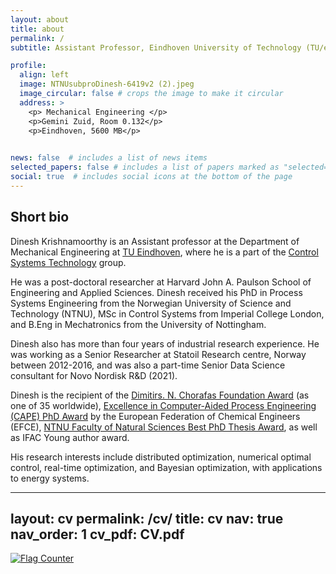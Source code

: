 ```yaml
---
layout: about
title: about
permalink: /
subtitle: Assistant Professor, Eindhoven University of Technology (TU/e)

profile:
  align: left
  image: NTNUsubproDinesh-6419v2 (2).jpeg
  image_circular: false # crops the image to make it circular
  address: >
    <p> Mechanical Engineering </p>
    <p>Gemini Zuid, Room 0.132</p>
    <p>Eindhoven, 5600 MB</p>
    

news: false  # includes a list of news items
selected_papers: false # includes a list of papers marked as "selected={true}"
social: true  # includes social icons at the bottom of the page
---
```



## Short bio
Dinesh Krishnamoorthy is an Assistant professor at the Department of Mechanical Engineering at [TU Eindhoven](https://www.tue.nl/en/our-university/departments/mechanical-engineering/), where he is a part of the [Control Systems Technology](https://www.tue.nl/en/research/research-groups/control-systems-technology/) group. 

He was a post-doctoral researcher at Harvard John A. Paulson School of Engineering and Applied Sciences. Dinesh received his PhD in Process Systems Engineering from the Norwegian University of Science and Technology (NTNU), MSc in Control Systems from Imperial College London, and B.Eng in Mechatronics from the University of Nottingham. 

Dinesh also has more than four years of industrial research experience. He was working as a Senior Researcher at Statoil Research centre, Norway between 2012-2016, and was also a part-time Senior Data Science consultant for Novo Nordisk R&D (2021). 

Dinesh is the recipient of the [Dimitirs. N. Chorafas Foundation Award](https://www.weizmann.ac.il/feinberg/sites/feinberg/files/uploads/files/chorafas_winners_2020_by_year_and_univeristy.pdf) (as one of 35 worldwide), [Excellence in Computer-Aided Process Engineering (CAPE) PhD Award](https://www.wp-cape.eu/index.php/outstanding-phd-thesis-on-cape/) by the European Federation of Chemical Engineers (EFCE), [NTNU Faculty of Natural Sciences Best PhD Thesis Award](https://www.youtube.com/watch?v=QuHFnoTiy-k&ab_channel=NTNUFakultetfornaturvitenskap), as well as IFAC Young author award. 

His research interests include distributed optimization, numerical optimal control, real-time optimization, and Bayesian optimization, with applications to energy systems.


---
layout: cv
permalink: /cv/
title: cv
nav: true
nav_order: 1
cv_pdf: CV.pdf
---



<a href="https://info.flagcounter.com/0V1v"><img src="https://s11.flagcounter.com/count2/0V1v/bg_FFFFFF/txt_000000/border_CCCCCC/columns_2/maxflags_10/viewers_0/labels_0/pageviews_0/flags_0/percent_0/" alt="Flag Counter" border="0"></a>

